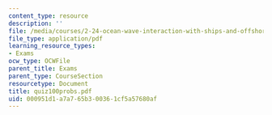 ```yaml
---
content_type: resource
description: ''
file: /media/courses/2-24-ocean-wave-interaction-with-ships-and-offshore-energy-systems-13-022-spring-2002/000951d1a7a765b300361cf5a57680af_quiz100probs.pdf
file_type: application/pdf
learning_resource_types:
- Exams
ocw_type: OCWFile
parent_title: Exams
parent_type: CourseSection
resourcetype: Document
title: quiz100probs.pdf
uid: 000951d1-a7a7-65b3-0036-1cf5a57680af
---
```

